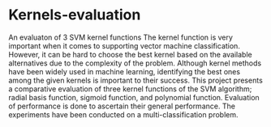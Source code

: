 # Kernels-evaluation
An evaluaton of 3 SVM kernel functions
The kernel function is very important when it comes to supporting vector machine classification. 
However, it can be hard to choose the best kernel based on the available alternatives due to the complexity of the problem. 
Although kernel methods have been widely used in machine learning, identifying the best ones among the given kernels is important to their success. 
This project presents a comparative evaluation of three kernel functions of the SVM algorithm; radial basis function, sigmoid function, and polynomial function. 
Evaluation of performance is done to ascertain their general performance. 
The experiments have been conducted on a multi-classification problem.
